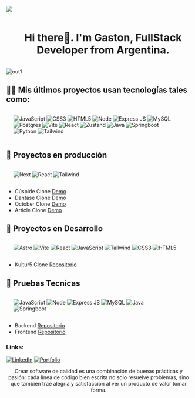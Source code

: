 <img src="https://user-images.githubusercontent.com/73097560/115834477-dbab4500-a447-11eb-908a-139a6edaec5c.gif">

<div id="user-content-toc">
  <ul align="center">
    <summary><h1 style="display: inline-block">Hi there👋. I'm Gaston, FullStack Developer from Argentina.</h1></summary>
  </ul>
</div>

![out1](https://github.com/user-attachments/assets/881efc5b-a4b1-49cd-9083-75571f371bdd)

<!-- ![Linkedin2](https://github.com/JGRoldan/JGRoldan/assets/71336562/aad3b39a-a3d2-423b-9e0b-7077b7090658) -->

## 🐱‍🏍 Mis últimos proyectos usan tecnologías tales como:

<div style="display:flex;padding-left:20px;padding-right:40px;padding-bottom:1px;gap:8px">

![JavaScript](https://img.shields.io/badge/javascript-%23323330.svg?style=for-the-badge&logo=javascript&logoColor=%23F7DF1E)
![CSS3](https://img.shields.io/badge/css3-%231572B6.svg?style=for-the-badge&logo=css3&logoColor=white)
![HTML5](https://img.shields.io/badge/html5-%23E34F26.svg?style=for-the-badge&logo=html5&logoColor=white)
![Node](https://img.shields.io/badge/Node.js-43853D?style=for-the-badge&logo=node.js&logoColor=white)
![Express JS](https://img.shields.io/badge/Express-000?style=for-the-badge&logo=express)
![MySQL](https://img.shields.io/badge/mysql-4479A1.svg?style=for-the-badge&logo=mysql&logoColor=white)
![Postgres](https://img.shields.io/badge/postgres-%23316192.svg?style=for-the-badge&logo=postgresql&logoColor=white)
![Vite](https://img.shields.io/badge/vite-%23646CFF.svg?style=for-the-badge&logo=vite&logoColor=white)
![React](https://img.shields.io/badge/react-%2320232a.svg?style=for-the-badge&logo=react&logoColor=%2361DAFB)
![Zustand](https://img.shields.io/badge/Zustand-%23593d88.svg?style=for-the-badge&logo=zustand&logoColor=white)
![Java](https://img.shields.io/badge/Java-FEFEFE?style=for-the-badge&logo=openjdk&logoColor=ED272C)
![Springboot](https://img.shields.io/badge/Spring_Boot-6DB33F?style=for-the-badge&logo=spring&logoColor=white)
![Python](https://img.shields.io/badge/Python-14354C?style=for-the-badge&logo=python&logoColor=white)
![Tailwind](https://img.shields.io/badge/Tailwind_CSS-38B2AC?style=for-the-badge&logo=tailwind-css&logoColor=white)


</div>

## 🚀 Proyectos en producción

<div style="display:flex;padding-left:20px;padding-right:40px;padding-bottom:1px;gap:8px">

![Next](https://img.shields.io/badge/next.js-000000?style=for-the-badge&logo=nextdotjs&logoColor=white)
![React](https://img.shields.io/badge/react-%2320232a.svg?style=for-the-badge&logo=react&logoColor=%2361DAFB)
![Tailwind](https://img.shields.io/badge/Tailwind_CSS-38B2AC?style=for-the-badge&logo=tailwind-css&logoColor=white)

</div>

- Cúspide Clone [Demo](https://cuspide-clone.vercel.app/)
- Dantase Clone [Demo](https://dantase-clone.vercel.app/)
- October Clone [Demo](https://october-films-clone.vercel.app/)
- Article Clone [Demo](https://made-by-article-clone.vercel.app/)

## 🔧 Proyectos en Desarrollo
<div style="display:flex;padding-left:20px;padding-right:40px;padding-bottom:1px;gap:8px">
  
![Astro](https://img.shields.io/badge/Astro-BC52EE?logo=astro&logoColor=fff&style=for-the-badge)
![Vite](https://img.shields.io/badge/vite-%23646CFF.svg?style=for-the-badge&logo=vite&logoColor=white)
![React](https://img.shields.io/badge/react-%2320232a.svg?style=for-the-badge&logo=react&logoColor=%2361DAFB)
![JavaScript](https://img.shields.io/badge/javascript-%23323330.svg?style=for-the-badge&logo=javascript&logoColor=%23F7DF1E)
![Tailwind](https://img.shields.io/badge/Tailwind_CSS-38B2AC?style=for-the-badge&logo=tailwind-css&logoColor=white)
![CSS3](https://img.shields.io/badge/css3-%231572B6.svg?style=for-the-badge&logo=css3&logoColor=white)
![HTML5](https://img.shields.io/badge/html5-%23E34F26.svg?style=for-the-badge&logo=html5&logoColor=white)

</div>

- Kultur5 Clone [Repositorio](https://github.com/JGRoldan/web-clone-lab/tree/main/kultur5-clone)

## 🧪 Pruebas Tecnicas
<div style="display:flex;padding-left:20px;padding-right:40px;padding-bottom:1px;gap:8px">

![JavaScript](https://img.shields.io/badge/javascript-%23323330.svg?style=for-the-badge&logo=javascript&logoColor=%23F7DF1E)
![Node](https://img.shields.io/badge/Node.js-43853D?style=for-the-badge&logo=node.js&logoColor=white)
![Express JS](https://img.shields.io/badge/Express-000?style=for-the-badge&logo=express)
![MySQL](https://img.shields.io/badge/mysql-4479A1.svg?style=for-the-badge&logo=mysql&logoColor=white)
![Java](https://img.shields.io/badge/Java-FEFEFE?style=for-the-badge&logo=openjdk&logoColor=ED272C)
![Springboot](https://img.shields.io/badge/Spring_Boot-6DB33F?style=for-the-badge&logo=spring&logoColor=white)

</div>

- Backend [Repositorio](https://github.com/JGRoldan/pruebas-tecnicas/tree/main/backend)
- Frontend [Repositorio](https://github.com/JGRoldan/pruebas-tecnicas/tree/main/frontend)

<h3 align="left">Links:</h3>

[![LinkedIn](https://img.shields.io/badge/-LINKEDIN-0077B5?style=for-the-badge&logo=linkedin&logoColor=white)](https://www.linkedin.com/in/jgrdeveloper/)
[![Portfolio](https://img.shields.io/badge/Portfolio-DC322F?style=for-the-badge&logo=medium&logoColor=white)](https://jgrdeveloper.vercel.app/)  



      
<!--- FIN  -->
<p align="center">
Crear software de calidad es una combinación de buenas prácticas y pasión: cada línea de código bien escrita no solo resuelve problemas, sino que también trae alegría y satisfacción al ver un producto de valor tomar forma.
</p>


